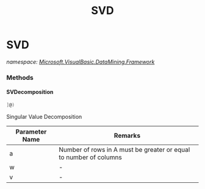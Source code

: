 ﻿---
title: SVD
---

# SVD
_namespace: [Microsoft.VisualBasic.DataMining.Framework](N-Microsoft.VisualBasic.DataMining.Framework.html)_





### Methods

#### SVDecomposition
```csharp
]@)
```
Singular Value Decomposition

|Parameter Name|Remarks|
|--------------|-------|
|a|Number of rows in A must be greater or equal to number of columns|
|w|-|
|v|-|




